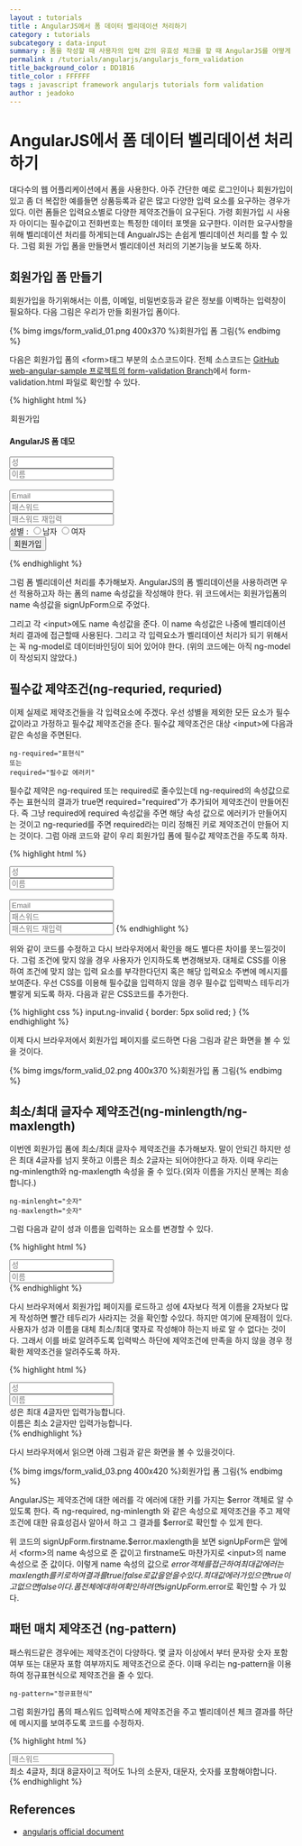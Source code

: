 ```yaml
---
layout : tutorials
title : AngularJS에서 폼 데이터 벨리데이션 처리하기
category : tutorials
subcategory : data-input
summary : 폼을 작성할 때 사용자의 입력 값의 유효성 체크를 할 때 AngularJS를 어떻게 활용할 수 있는지 살펴본다.
permalink : /tutorials/angularjs/angularjs_form_validation
title_background_color : DD1B16
title_color : FFFFFF
tags : javascript framework angularjs tutorials form validation
author : jeadoko
---
```


# AngularJS에서 폼 데이터 벨리데이션 처리하기

대다수의 웹 어플리케이션에서 폼을 사용한다. 아주 간단한 예로 로그인이나 회원가입이 있고 좀 더 복잡한 예를들면 상품등록과 같은 많고 다양한 입력 요소를 요구하는 경우가 있다. 이런 폼들은 입력요소별로 다양한 제약조건들이 요구된다. 가령 회원가입 시 사용자 아이디는 필수값이고 전화번호는 특정한 데이터 포멧을 요구한다. 이러한 요구사항을 위해 벨리데이션 처리를 하게되는데 AngualrJS는 손쉽게 벨리데이션 처리를 할 수 있다. 그럼 회원 가입 폼을 만들면서 벨리데이션 처리의 기본기능을 보도록 하자.

## 회원가입 폼 만들기

회원가입을 하기위해서는 이름, 이메일, 비밀번호등과 같은 정보를 이벽하는 입력창이 필요하다. 다음 그림은 우리가 만들 회원가입 폼이다.

{% bimg imgs/form_valid_01.png 400x370 %}회원가입 폼 그림{% endbimg %}

다음은 회원가입 폼의 &lt;form&gt;태그 부분의 소스코드이다. 
전체 소스코드는 [GitHub web-angular-sample 프로젝트의 form-validation Branch](https://github.com/jeado/web-angular-sample/tree/form-validation)에서 form-validation.html 파일로 확인할 수 있다.

{% highlight html %}
<form name="signUpForm" class="form" role="form">
  <legend>회원가입</legend>
  <h4>AngularJS 폼 데모</h4>
  <div class="row">
    <div class="col-xs-6 col-md-6">
      <input type="text" name="firstname" class="form-control input-lg" placeholder="성" />
    </div>
    <div class="col-xs-6 col-md-6">
      <input type="text" name="lastname" class="form-control input-lg" placeholder="이름" />
    </div>
  </div>
  <br>
  <input type="text" name="email" class="form-control input-lg" placeholder="Email" />
  <br>
  <input type="password" name="password" class="form-control input-lg" placeholder="패스워드" />
  <br>
  <input type="password" name="confirm_password" class="form-control input-lg" placeholder="패스워드 재입력" />
  <br>
  <label>성별 : </label>
  <input type="radio" name="gender" value="M">남자
  <input type="radio" name="gender" value="F">여자
  <br>
  <button class="btn btn-lg btn-primary btn-block signup-btn" type="submit">회원가입</button>
</form>
{% endhighlight %}

그럼 폼 벨리데이션 처리를 추가해보자. AngularJS의 폼 벨리데이션을 사용하려면 우선 적용하고자 하는 폼의 name 속성값을 작성해야 한다. 위 코드에서는 회원가입폼의 name 속성값을 signUpForm으로 주었다.

그리고 각 &lt;input&gt;에도 name 속성값을 준다. 이 name 속성값은 나중에 벨리데이션 처리 결과에 접근할때 사용된다. 그리고 각 입력요소가 벨리데이션 처리가 되기 위해서는 꼭 ng-model로 데이터바인딩이 되어 있어야 한다. (위의 코드에는 아직 ng-model이 작성되지 않았다.)

## 필수값 제약조건(ng-requried, requried)

이제 실제로 제약조건들을 각 입력요소에 주겠다. 우선 성별을 제외한 모든 요소가 필수값이라고 가정하고 필수값 제약조건을 준다. 필수값 제약조건은 대상 &lt;input&gt;에 다음과 같은 속성을 주면된다.

    ng-required="표현식"
    또는
    required="필수값 에러키"

필수값 제약은 ng-required 또는 required로 줄수있는데 ng-required의 속성값으로 주는 표현식의 결과가 true면 required="required"가 추가되어 제약조건이 만들어진다. 즉 그냥 required에 required 속성값을 주면 해당 속성 값으로 에러키가 만들어지는 것이고 ng-requried를 주면 required라는 미리 정해진 키로 제약조건이 만들어 지는 것이다. 그럼 아래 코드와 같이 우리 회원가입 폼에 필수값 제약조건을 주도록 하자.

{% highlight html %}
<!-- 생략 -->
<div class="row">
  <div class="col-xs-6 col-md-6">
    <input type="text" name="firstname" class="form-control input-lg" ng-model="user.firstName" placeholder="성" ng-required="true"/>
  </div>
  <div class="col-xs-6 col-md-6">
    <input type="text" name="lastname" class="form-control input-lg" placeholder="이름" ng-model="user.lastName" ng-required="true" />
  </div>
</div>
<br>
<input type="text" name="email" class="form-control input-lg" placeholder="Email" ng-model="user.email" ng-required="true" />
<br>
<input type="password" name="password" class="form-control input-lg" placeholder="패스워드" ng-model="user.password" ng-required="true" />
<br>
<input type="password" name="confirm_password" class="form-control input-lg" placeholder="패스워드 재입력" ng-model="user.repassword" ng-required="true" />
<!-- 생략 -->
{% endhighlight %}

위와 같이 코드를 수정하고 다시 브라우저에서 확인을 해도 별다른 차이를 못느낄것이다. 그럼 조건에 맞지 않을 경우 사용자가 인지하도록 변경해보자. 대체로 CSS를 이용하여 조건에 맞지 않는 입력 요소를 부각한다던지 혹은 해당 입력요소 주변에 메시지를 보여준다. 우선 CSS를 이용해 필수값을 입력하지 않을 경우 필수값 입력박스 테두리가 빨갛게 되도록 하자. 다음과 같은 CSS코드를 추가한다.

{% highlight css %}
input.ng-invalid {
  border: 5px solid red;
}
{% endhighlight %}

이제 다시 브라우저에서 회원가입 페이지를 로드하면 다음 그림과 같은 화면을 볼 수 있을 것이다.

{% bimg imgs/form_valid_02.png 400x370 %}회원가입 폼 그림{% endbimg %}

## 최소/최대 글자수 제약조건(ng-minlength/ng-maxlength)

이번엔 회원가입 폼에 최소/최대 글자수 제약조건을 추가해보자. 말이 안되긴 하지만 성은 최대 4글자를 넘지 못하고 이름은 최소 2글자는 되어야한다고 하자. 이때 우리는 ng-minlength와 ng-maxlength 속성을 줄 수 있다.(외자 이름을 가지신 분께는 죄송합니다.) 

    ng-minlenght="숫자"
    ng-maxlength="숫자"

그럼 다음과 같이 성과 이름을 입력하는 요소를 변경할 수 있다.

{% highlight html %}
<!-- 생략 -->
<div class="col-xs-6 col-md-6">
  <input type="text" name="firstname" class="form-control input-lg" ng-model="user.firstName" placeholder="성" ng-required="true" ng-maxlength="4"/>
</div>
<div class="col-xs-6 col-md-6">
  <input type="text" name="lastname" class="form-control input-lg" placeholder="이름" ng-model="user.lastName" ng-required="true" ng-minlength="2"/>
</div>
<!-- 생략 -->
{% endhighlight %} 

다시 브라우저에서 회원가입 페이지를 로드하고 성에 4자보다 적게 이름을 2자보다 많게 작성하면 빨간 테두리가 사라지는 것을 확인할 수있다. 하지만 여기에 문제점이 있다. 사용자가 성과 이름을 대체 최소/최대 몇자로 작성해야 하는지 바로 알 수 없다는 것이다. 그래서 이를 바로 알려주도록 입력박스 하단에 제약조건에 만족을 하지 않을 경우 정확한 제약조건을 알려주도록 하자.

{% highlight html %}
<!-- 생략 -->
<div class="col-xs-6 col-md-6">
  <input type="text" name="firstname" class="form-control input-lg" ng-model="user.firstName" placeholder="성" ng-required="true" ng-maxlength="4"/>
</div>
<div class="col-xs-6 col-md-6">
  <input type="text" name="lastname" class="form-control input-lg" placeholder="이름" ng-model="user.lastName" ng-required="true" ng-minlength="2"/>
</div>
<div ng-show="signUpForm.firstname.$error.maxlength" class="col-xs-12 col-md-12 alert alert-warning" role="alert">성은 최대 4글자만 입력가능합니다.</div>
<div ng-show="signUpForm.lastname.$error.minlength"  class="col-xs-12 col-md-12 alert alert-warning" role="alert">이름은 최소 2글자만 입력가능합니다.</div>
<!-- 생략 -->
{% endhighlight %} 

다시 브라우저에서 읽으면 아래 그림과 같은 화면을 볼 수 있을것이다.

{% bimg imgs/form_valid_03.png 400x420 %}회원가입 폼 그림{% endbimg %}

AngularJS는 제약조건에 대한 에러를 각 에러에 대한 키를 가지는 $error 객체로 알 수 있도록 한다. 즉 ng-required, ng-minlength 와 같은 속성으로 제약조건을 주고 제약조건에 대한 유효성검사 알아서 하고 그 결과를 $error로 확인할 수 있게 한다.

위 코드의 signUpForm.firstname.$error.maxlength을 보면 signUpForm은 앞에서 &lt;form&gt;의 name 속성으로 준 값이고 firstname도 마찬가지로 &lt;input&gt;의 name 속성으로 준 값이다. 이렇게 name 속성의 값으로 $error객체를 접근하여 최대값 에러는 maxlength를 키로하여 결과를 true/false로 값을 얻을 수 있다. 최대값 에러가 있으면 true이고 없으면 false이다. 폼 전체에 대하여 확인하려면 signUpForm.$error로 확인할 수 가 있다.

## 패턴 매치 제약조건 (ng-pattern)

패스워드같은 경우에는 제약조건이 다양하다. 몇 글자 이상에서 부터 문자랑 숫자 포함여부 또는 대문자 포함 여부까지도 제약조건으로 준다. 이때 우리는 ng-pattern을 이용하여 정규표현식으로 제약조건을 줄 수 있다.

    ng-pattern="정규표현식"

그럼 회원가입 폼의 패스워드 입력박스에 제약조건을 주고 벨리데이션 체크 결과를 하단에 메시지를 보여주도록 코드를 수정하자.

{% highlight html %}
<!-- 생략 -->
<input type="password" name="password" class="form-control input-lg" placeholder="패스워드" ng-model="user.password" ng-required="true" ng-pattern="/^(?=.*\d)(?=.*[a-z])(?=.*[A-Z]).{4,8}$/" />
<div ng-show="signUpForm.password.$error.pattern" class="alert alert-warning" role="alert">최소 4글자, 최대 8글자이고 적어도 1나의 소문자, 대문자, 숫자를 포함해야합니다.</div>
<!-- 생략 -->
{% endhighlight %}

## References

- [angularjs official document](https://docs.angularjs.org/)
